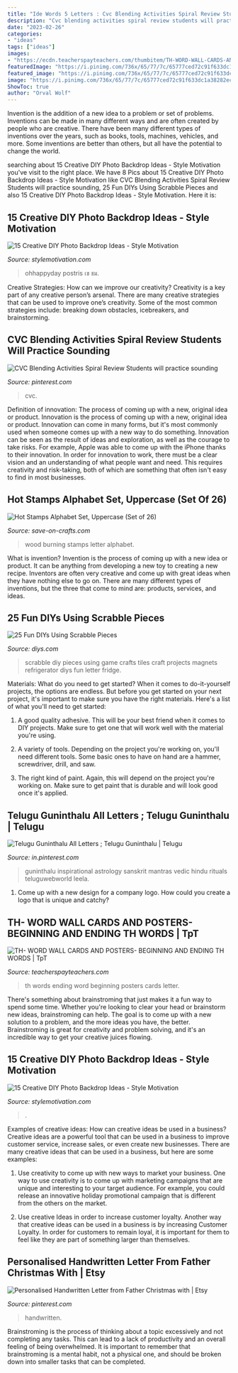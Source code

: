 ```yaml
---
title: "Ide Words 5 Letters : Cvc Blending Activities Spiral Review Students Will Practice Sounding"
description: "Cvc blending activities spiral review students will practice sounding"
date: "2023-02-26"
categories:
- "ideas"
tags: ["ideas"]
images:
- "https://ecdn.teacherspayteachers.com/thumbitem/TH-WORD-WALL-CARDS-AND-POSTERS-BEGINNING-AND-ENDING-TH-WORDS-2243087-1460064675/original-2243087-1.jpg"
featuredImage: "https://i.pinimg.com/736x/65/77/7c/65777ced72c91f633dc1a38282ec5085.jpg"
featured_image: "https://i.pinimg.com/736x/65/77/7c/65777ced72c91f633dc1a38282ec5085.jpg"
image: "https://i.pinimg.com/736x/65/77/7c/65777ced72c91f633dc1a38282ec5085.jpg"
ShowToc: true
author: "Orval Wolf"
---
```



Invention is the addition of a new idea to a problem or set of problems. Inventions can be made in many different ways and are often created by people who are creative. There have been many different types of inventions over the years, such as books, tools, machines, vehicles, and more. Some inventions are better than others, but all have the potential to change the world.

	

		
searching about 15 Creative DIY Photo Backdrop Ideas - Style Motivation you've visit to the right place. We have 8 Pics about 15 Creative DIY Photo Backdrop Ideas - Style Motivation like CVC Blending Activities Spiral Review Students will practice sounding, 25 Fun DIYs Using Scrabble Pieces and also 15 Creative DIY Photo Backdrop Ideas - Style Motivation. Here it is:
		
    
## 15 Creative DIY Photo Backdrop Ideas - Style Motivation

<img loading=lazy src="http://img.postris.com/lists/571703840_753812581_l.jpg" onerror="this.onerror=null;this.src='https://tse2.mm.bing.net/th?id=OIP.cNHlYJsc_ZS1JFAEN9WmeAHaLH&amp;pid=15.1';" alt="15 Creative DIY Photo Backdrop Ideas - Style Motivation">

_Source: stylemotivation.com_

>ohhappyday postris เข ชม. 

	

Creative Strategies: How can we improve our creativity?
Creativity is a key part of any creative person’s arsenal. There are many creative strategies that can be used to improve one’s creativity. Some of the most common strategies include: breaking down obstacles, icebreakers, and brainstorming.

    
## CVC Blending Activities Spiral Review Students Will Practice Sounding

<img loading=lazy src="https://i.pinimg.com/736x/fa/7f/e5/fa7fe512e0baa042878d1dad48aa64cc.jpg" onerror="this.onerror=null;this.src='https://tse3.mm.bing.net/th?id=OIP.KCEsf9pU82fR1vQKlx425wHaOt&amp;pid=15.1';" alt="CVC Blending Activities Spiral Review Students will practice sounding">

_Source: pinterest.com_

>cvc. 

	

Definition of innovation: The process of coming up with a new, original idea or product.
Innovation is the process of coming up with a new, original idea or product. Innovation can come in many forms, but it's most commonly used when someone comes up with a new way to do something. Innovation can be seen as the result of ideas and exploration, as well as the courage to take risks. For example, Apple was able to come up with the iPhone thanks to their innovation. In order for innovation to work, there must be a clear vision and an understanding of what people want and need. This requires creativity and risk-taking, both of which are something that often isn't easy to find in most businesses.

    
## Hot Stamps Alphabet Set, Uppercase (Set Of 26)

<img loading=lazy src="https://d28xhcgddm1buq.cloudfront.net/product-images/wood-burning-letter-set-8.jpg" onerror="this.onerror=null;this.src='https://tse4.mm.bing.net/th?id=OIP.k2dN1v1cJn-RHVNxHMcR5QHaJ4&amp;pid=15.1';" alt="Hot Stamps Alphabet Set, Uppercase (Set of 26)">

_Source: save-on-crafts.com_

>wood burning stamps letter alphabet. 

	

What is invention?
Invention is the process of coming up with a new idea or product. It can be anything from developing a new toy to creating a new recipe. Inventors are often very creative and come up with great ideas when they have nothing else to go on. There are many different types of inventions, but the three that come to mind are: products, services, and ideas.

    
## 25 Fun DIYs Using Scrabble Pieces

<img loading=lazy src="https://cdn.diys.com/wp-content/uploads/2015/07/DIY-Scrabble-Magnet.jpg" onerror="this.onerror=null;this.src='https://tse1.mm.bing.net/th?id=OIP.Ig6xK5IZS8pfouN8W4bJlQHaLH&amp;pid=15.1';" alt="25 Fun DIYs Using Scrabble Pieces">

_Source: diys.com_

>scrabble diy pieces using game crafts tiles craft projects magnets refrigerator diys fun letter fridge. 

	

Materials: What do you need to get started?
When it comes to do-it-yourself projects, the options are endless. But before you get started on your next project, it's important to make sure you have the right materials. Here's a list of what you'll need to get started:
1. A good quality adhesive. This will be your best friend when it comes to DIY projects. Make sure to get one that will work well with the material you're using.

2. A variety of tools. Depending on the project you're working on, you'll need different tools. Some basic ones to have on hand are a hammer, screwdriver, drill, and saw.

3. The right kind of paint. Again, this will depend on the project you're working on. Make sure to get paint that is durable and will look good once it's applied.


    
## Telugu Guninthalu All Letters ; Telugu Guninthalu | Telugu

<img loading=lazy src="https://i.pinimg.com/736x/16/59/85/1659852936b2223c8881a8347549e00f.jpg" onerror="this.onerror=null;this.src='https://tse1.mm.bing.net/th?id=OIP.maZGGBB2-vjpFEKvx59DAwHaMq&amp;pid=15.1';" alt="Telugu Guninthalu All Letters ; Telugu Guninthalu | Telugu">

_Source: in.pinterest.com_

>guninthalu inspirational astrology sanskrit mantras vedic hindu rituals teluguwebworld leela. 

	

1. Come up with a new design for a company logo. How could you create a logo that is unique and catchy?

    
## TH- WORD WALL CARDS AND POSTERS- BEGINNING AND ENDING TH WORDS | TpT

<img loading=lazy src="https://ecdn.teacherspayteachers.com/thumbitem/TH-WORD-WALL-CARDS-AND-POSTERS-BEGINNING-AND-ENDING-TH-WORDS-2243087-1460064675/original-2243087-1.jpg" onerror="this.onerror=null;this.src='https://tse4.mm.bing.net/th?id=OIP.djtXD6apxwI9BXPwg5JUKgAAAA&amp;pid=15.1';" alt="TH- WORD WALL CARDS AND POSTERS- BEGINNING AND ENDING TH WORDS | TpT">

_Source: teacherspayteachers.com_

>th words ending word beginning posters cards letter. 

	

There's something about brainstroming that just makes it a fun way to spend some time. Whether you're looking to clear your head or brainstorm new ideas, brainstroming can help. The goal is to come up with a new solution to a problem, and the more ideas you have, the better. Brainstroming is great for creativity and problem solving, and it's an incredible way to get your creative juices flowing.

    
## 15 Creative DIY Photo Backdrop Ideas - Style Motivation

<img loading=lazy src="http://img.postris.com/lists/616092560_116662708_l.jpg" onerror="this.onerror=null;this.src='https://tse2.mm.bing.net/th?id=OIP.FvAMeDCcPnLaI8y2xlRj3gHaLH&amp;pid=15.1';" alt="15 Creative DIY Photo Backdrop Ideas - Style Motivation">

_Source: stylemotivation.com_

>. 

	

Examples of creative ideas: How can creative ideas be used in a business?
Creative ideas are a powerful tool that can be used in a business to improve customer service, increase sales, or even create new businesses. There are many creative ideas that can be used in a business, but here are some examples:
1. Use creativity to come up with new ways to market your business. One way to use creativity is to come up with marketing campaigns that are unique and interesting to your target audience. For example, you could release an innovative holiday promotional campaign that is different from the others on the market.

2. Use creative Ideas in order to increase customer loyalty. Another way that creative ideas can be used in a business is by increasing Customer Loyalty. In order for customers to remain loyal, it is important for them to feel like they are part of something larger than themselves.

    
## Personalised Handwritten Letter From Father Christmas With | Etsy

<img loading=lazy src="https://i.pinimg.com/736x/65/77/7c/65777ced72c91f633dc1a38282ec5085.jpg" onerror="this.onerror=null;this.src='https://tse3.mm.bing.net/th?id=OIP.q5he-_EBtDqq-g9x_jG1qgHaKY&amp;pid=15.1';" alt="Personalised Handwritten Letter from Father Christmas with | Etsy">

_Source: pinterest.com_

>handwritten. 

	

Brainstroming is the process of thinking about a topic excessively and not completing any tasks. This can lead to a lack of productivity and an overall feeling of being overwhelmed. It is important to remember that brainstroming is a mental habit, not a physical one, and should be broken down into smaller tasks that can be completed.

